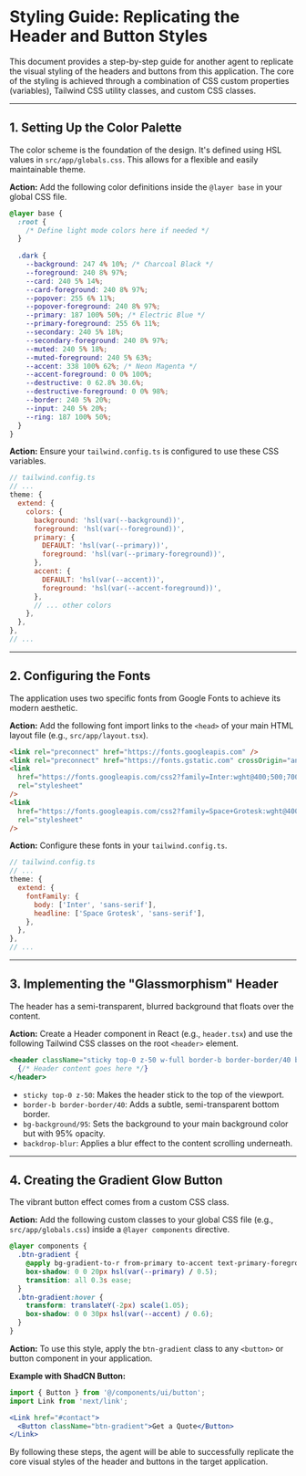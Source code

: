 # Styling Guide: Replicating the Header and Button Styles

This document provides a step-by-step guide for another agent to replicate the visual styling of the headers and buttons from this application. The core of the styling is achieved through a combination of CSS custom properties (variables), Tailwind CSS utility classes, and custom CSS classes.

---

## 1. Setting Up the Color Palette

The color scheme is the foundation of the design. It's defined using HSL values in `src/app/globals.css`. This allows for a flexible and easily maintainable theme.

**Action:** Add the following color definitions inside the `@layer base` in your global CSS file.

```css
@layer base {
  :root {
    /* Define light mode colors here if needed */
  }
 
  .dark {
    --background: 247 4% 10%; /* Charcoal Black */
    --foreground: 240 8% 97%;
    --card: 240 5% 14%;
    --card-foreground: 240 8% 97%;
    --popover: 255 6% 11%;
    --popover-foreground: 240 8% 97%;
    --primary: 187 100% 50%; /* Electric Blue */
    --primary-foreground: 255 6% 11%;
    --secondary: 240 5% 18%;
    --secondary-foreground: 240 8% 97%;
    --muted: 240 5% 18%;
    --muted-foreground: 240 5% 63%;
    --accent: 338 100% 62%; /* Neon Magenta */
    --accent-foreground: 0 0% 100%;
    --destructive: 0 62.8% 30.6%;
    --destructive-foreground: 0 0% 98%;
    --border: 240 5% 20%;
    --input: 240 5% 20%;
    --ring: 187 100% 50%;
  }
}
```

**Action:** Ensure your `tailwind.config.ts` is configured to use these CSS variables.

```javascript
// tailwind.config.ts
// ...
theme: {
  extend: {
    colors: {
      background: 'hsl(var(--background))',
      foreground: 'hsl(var(--foreground))',
      primary: {
        DEFAULT: 'hsl(var(--primary))',
        foreground: 'hsl(var(--primary-foreground))',
      },
      accent: {
        DEFAULT: 'hsl(var(--accent))',
        foreground: 'hsl(var(--accent-foreground))',
      },
      // ... other colors
    },
  },
},
// ...
```

---

## 2. Configuring the Fonts

The application uses two specific fonts from Google Fonts to achieve its modern aesthetic.

**Action:** Add the following font import links to the `<head>` of your main HTML layout file (e.g., `src/app/layout.tsx`).

```html
<link rel="preconnect" href="https://fonts.googleapis.com" />
<link rel="preconnect" href="https://fonts.gstatic.com" crossOrigin="anonymous" />
<link
  href="https://fonts.googleapis.com/css2?family=Inter:wght@400;500;700&display=swap"
  rel="stylesheet"
/>
<link
  href="https://fonts.googleapis.com/css2?family=Space+Grotesk:wght@400;500;700&display=swap"
  rel="stylesheet"
/>
```

**Action:** Configure these fonts in your `tailwind.config.ts`.

```javascript
// tailwind.config.ts
// ...
theme: {
  extend: {
    fontFamily: {
      body: ['Inter', 'sans-serif'],
      headline: ['Space Grotesk', 'sans-serif'],
    },
  },
},
// ...
```

---

## 3. Implementing the "Glassmorphism" Header

The header has a semi-transparent, blurred background that floats over the content.

**Action:** Create a Header component in React (e.g., `header.tsx`) and use the following Tailwind CSS classes on the root `<header>` element.

```jsx
<header className="sticky top-0 z-50 w-full border-b border-border/40 bg-background/95 backdrop-blur supports-[backdrop-filter]:bg-background/60">
  {/* Header content goes here */}
</header>
```

- `sticky top-0 z-50`: Makes the header stick to the top of the viewport.
- `border-b border-border/40`: Adds a subtle, semi-transparent bottom border.
- `bg-background/95`: Sets the background to your main background color but with 95% opacity.
- `backdrop-blur`: Applies a blur effect to the content scrolling underneath.

---

## 4. Creating the Gradient Glow Button

The vibrant button effect comes from a custom CSS class.

**Action:** Add the following custom classes to your global CSS file (e.g., `src/app/globals.css`) inside a `@layer components` directive.

```css
@layer components {
  .btn-gradient {
    @apply bg-gradient-to-r from-primary to-accent text-primary-foreground font-bold;
    box-shadow: 0 0 20px hsl(var(--primary) / 0.5);
    transition: all 0.3s ease;
  }
  .btn-gradient:hover {
    transform: translateY(-2px) scale(1.05);
    box-shadow: 0 0 30px hsl(var(--accent) / 0.6);
  }
}
```

**Action:** To use this style, apply the `btn-gradient` class to any `<button>` or button component in your application.

**Example with ShadCN Button:**
```jsx
import { Button } from '@/components/ui/button';
import Link from 'next/link';

<Link href="#contact">
  <Button className="btn-gradient">Get a Quote</Button>
</Link>
```

By following these steps, the agent will be able to successfully replicate the core visual styles of the header and buttons in the target application.